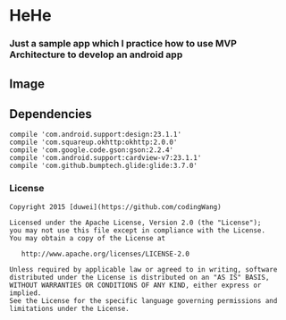 # HeHe
### Just a sample app which I practice how to use MVP Architecture to develop an android app


## Image
[](https://github.com/codingWang/HeHe/blob/master/image/jiegou.png)



## Dependencies

```
compile 'com.android.support:design:23.1.1'
compile 'com.squareup.okhttp:okhttp:2.0.0'
compile 'com.google.code.gson:gson:2.2.4'
compile 'com.android.support:cardview-v7:23.1.1'
compile 'com.github.bumptech.glide:glide:3.7.0'

```


### License

```
Copyright 2015 [duwei](https://github.com/codingWang)

Licensed under the Apache License, Version 2.0 (the "License");
you may not use this file except in compliance with the License.
You may obtain a copy of the License at

   http://www.apache.org/licenses/LICENSE-2.0

Unless required by applicable law or agreed to in writing, software
distributed under the License is distributed on an "AS IS" BASIS,
WITHOUT WARRANTIES OR CONDITIONS OF ANY KIND, either express or implied.
See the License for the specific language governing permissions and
limitations under the License.



